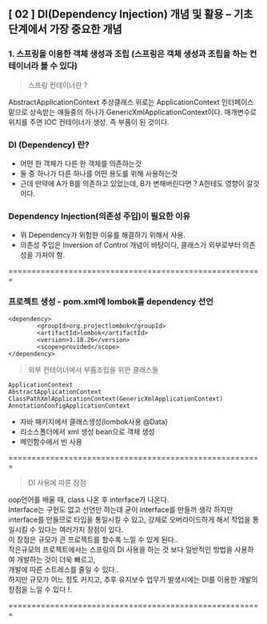 ## [ 02 ] DI(Dependency Injection) 개념 및 활용 – 기초단계에서 가장 중요한 개념

### 1. 스프링을 이용한 객체 생성과 조립 (스프링은 객체 생성과 조립을 하는 컨테이너라 볼 수 있다)

> 스프링 컨테이너란 ?

AbstractApplicationContext 추상클래스 
위로는 ApplicationContext 인터페이스 
밑으로 상속받는 얘들중의 하나가 GenericXmlApplicationContext이다. 
매개변수로 위치를 주면 IOC 컨테이너가 생성.
즉 부품이 된 것이다. 

### DI (Dependency) 란?

- 어떤 한 객체가 다른 한 객체를 의존하는것
- 둘 중 하나가 다른 하나를 어떤 용도를 위해 사용하는것
- 근데 만약에 A가 B를 의존하고 있었는데, B가 변해버린다면 ?
  A한테도 영향이 갈것이다.

### Dependency Injection(의존성 주입)이 필요한 이유

- 위 Dependency가 위험한 이유를 해결하기 위해서 사용.
- 의존성 주입은 Inversion of Control 개념이 바탕이다, 클래스가 외부로부터 의존성을 가져야 함.

=======================================================

### 프로젝트 생성 - pom.xml에 lombok를 dependency 선언

```
<dependency>
	    <groupId>org.projectlombok</groupId>
	    <artifactId>lombok</artifactId>
	    <version>1.18.26</version>
	    <scope>provided</scope>
</dependency>
```

> 외부 컨테이너에서 부품조립을 위한 클래스들

	ApplicationContext
	AbstractApplicationContext
	ClassPathXmlApplicationContext(GenericXmlApplicationContext)
	AnnotationConfigApplicationContext

- 자바 패키지에서 클래스생성(lombok사용 @Data) 
- 리소스폴더에서 xml 생성 bean으로 객체 생성 
- 메인함수에서 빈 사용

=======================================================

> DI 사용에 따른 장점

oop언어를 배울 때, class 나온 후 interface가 나온다.<br>
Interface는 구현도 없고 선언만 하는데 굳이 interface를 만들까 생각 하지만<br> 
interface를 만들므로 타입을 통일시킬 수 있고, 강제로 오버라이드하게 해서 작업을 통일시킬 수 있다는 여러가지 장점이 있다.<br>
이 장점은 규모가 큰 프로젝트를 할수록 느낄 수 있게 된다..<br>
작은규모의 프로젝트에서는 스프링의 DI 사용을 하는 것 보다 일반적인 방법을 사용하여 개발하는 것이 더욱 빠르고,<br>
개발에 따른 스트레스를 줄일 수 있다..<br> 
하지만 규모가 어느 정도 커지고, 추후 유지보수 업무가 발생시에는 DI를 이용한 개발의 장점을 느낄 수 있다 !.<br>

=======================================================







